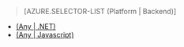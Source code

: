 > [AZURE.SELECTOR-LIST (Platform | Backend)]
- [(Any | .NET)](/documentation/articles/mobile-services-dotnet-backend-schedule-recurring-tasks/)
- [(Any | Javascript)](/documentation/articles/mobile-services-schedule-recurring-tasks/)